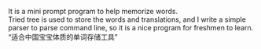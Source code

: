 It is a mini prompt program to help memorize words.  
Tried tree is used to store the words and translations, and I write a simple parser to parse command line, so it is a nice program for freshmen to learn.  
“适合中国宝宝体质的单词存储工具”
